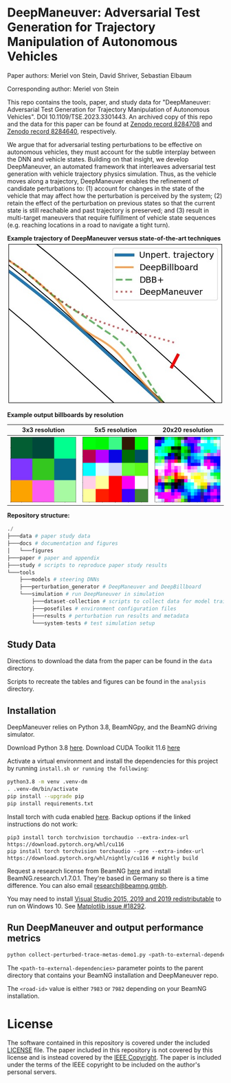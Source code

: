 # DeepManeuver: Adversarial Test Generation for Trajectory Manipulation of Autonomous Vehicles

Paper authors: Meriel von Stein, David Shriver, Sebastian Elbaum

Corresponding author: Meriel von Stein

This repo contains the tools, paper, and study data for "DeepManeuver: Adversarial Test Generation for Trajectory Manipulation of Autonomous Vehicles".
DOI 10.1109/TSE.2023.3301443. 
An archived copy of this repo and the data for this paper can be found at [Zenodo record 8284708](https://zenodo.org/record/8284708) and [Zenodo record 8284640](https://zenodo.org/record/8284640), respectively.

We argue that for adversarial testing perturbations to be effective on autonomous vehicles, they must account for the subtle interplay between the DNN and vehicle states.
Building on that insight, we develop DeepManeuver, an automated framework that interleaves adversarial test generation with vehicle trajectory physics simulation. 
Thus, as the vehicle moves along a trajectory, DeepManeuver enables the refinement of candidate perturbations to: 
(1) account for changes in the state of the vehicle that may affect how the perturbation is perceived by the system; 
(2) retain the effect of the perturbation on previous states so that the current state is still reachable and past trajectory is preserved; and
(3) result in multi-target maneuvers that require fulfillment of vehicle state sequences (e.g. reaching locations in a road to navigate a tight turn).

**Example trajectory of DeepManeuver versus state-of-the-art techniques**
![sample trajs](docs/figures/singletarget-example.jpg)

**Example output billboards by resolution**

| 3x3 resolution                                | 5x5 resolution                                | 20x20 resolution                                  |
|-----------------------------------------------|-----------------------------------------------|---------------------------------------------------|
| ![3x3](docs/figures/example-bbs/pert-3x3.jpg) | ![5x5](docs/figures/example-bbs/pert-5x5.png) | ![20x20](docs/figures/example-bbs/pert-20x20.png) |

[//]: # (## Running the Demo)

**Repository structure:**
```python
./
├───data # paper study data
├───docs # documentation and figures
│   └───figures
├───paper # paper and appendix
├───study # scripts to reproduce paper study results
└───tools
    ├───models # steering DNNs
    ├───perturbation_generator # DeepManeuver and DeepBillboard
    └───simulation # run DeepManeuver in simulation
        ├───dataset-collection # scripts to collect data for model training
        ├───posefiles # environment configuration files
        ├───results # perturbation run results and metadata
        └───system-tests # test simulation setup
```

## Study Data
Directions to download the data from the paper can be found in the `data` directory.

Scripts to recreate the tables and figures can be found in the `analysis` directory.


## Installation

DeepManeuver relies on Python 3.8, BeamNGpy, and the BeamNG driving simulator.

Download Python 3.8 [here](https://www.python.org/downloads/release/python-380/).
Download CUDA Toolkit 11.6 [here](https://developer.nvidia.com/cuda-11-6-0-download-archive)

Activate a virtual environment and install the dependencies for this project by running `install.sh or running the following`:
```bash
python3.8 -m venv .venv-dm
. .venv-dm/bin/activate
pip install --upgrade pip
pip install requirements.txt
```

Install torch with cuda enabled [here](https://pytorch.org/get-started/locally/).
Backup options if the linked instructions do not work:
```
pip3 install torch torchvision torchaudio --extra-index-url https://download.pytorch.org/whl/cu116
pip install torch torchvision torchaudio --pre --extra-index-url https://download.pytorch.org/whl/nightly/cu116 # nightly build
```

Request a research license from BeamNG [here](https://support.beamng.com/) and install BeamNG.research.v1.7.0.1.
They're based in Germany so there is a time difference.
You can also email [research@beamng.gmbh](mailto:research@beamng.gmbh).

You may need to install [Visual Studio 2015, 2019 and 2019 redistributable](https://support.microsoft.com/en-nz/help/2977003/the-latest-supported-visual-c-downloads) to run on Windows 10.
See [Matplotlib issue #18292](https://github.com/matplotlib/matplotlib/issues/18292/).


## Run DeepManeuver and output performance metrics

```bash
python collect-perturbed-trace-metas-demo1.py <path-to-external-dependencies> <road-id>
```

The `<path-to-external-dependencies>` parameter points to the parent directory that contains your BeamNG installation and DeepManeuver repo.

The `<road-id>` value is either `7983` or `7982` depending on your BeamNG installation.


# License
The software contained in this repository is covered under the included [LICENSE](LICENSE) file. 
The paper included in this repository is not covered by this license and is instead covered by the [IEEE Copyright](https://ieeexplore.ieee.org/document/10213222). 
The paper is included under the terms of the IEEE copyright to be included on the author's personal servers.
